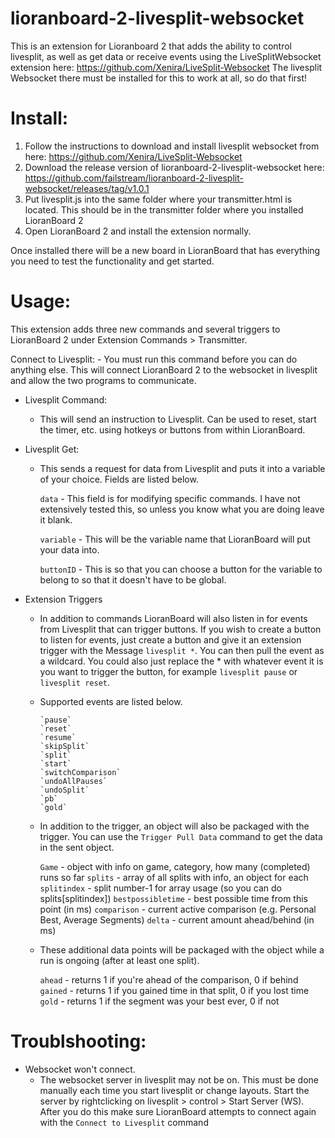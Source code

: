 # lioranboard-2-livesplit-websocket

This is an extension for Lioranboard 2 that adds the ability to control livesplit, as well as get data or receive events using the LiveSplitWebsocket extension here: https://github.com/Xenira/LiveSplit-Websocket The livesplit Websocket there must be installed for this to work at all, so do that first!

# Install:
  1) Follow the instructions to download and install livesplit websocket from here: https://github.com/Xenira/LiveSplit-Websocket
  2) Download the release version of lioranboard-2-livesplit-websocket here: https://github.com/failstream/lioranboard-2-livesplit-websocket/releases/tag/v1.0.1
  3) Put livesplit.js into the same folder where your transmitter.html is located. This should be in the transmitter folder where you installed LioranBoard 2
  4) Open LioranBoard 2 and install the extension normally.

Once installed there will be a new board in LioranBoard that has everything you need to test the functionality and get started.

# Usage:

This extension adds three new commands and several triggers to LioranBoard 2 under Extension Commands > Transmitter.

   Connect to Livesplit:
      - You must run this command before you can do anything else. This will connect LioranBoard 2 to the websocket in livesplit and allow the two programs to communicate.
      
  * Livesplit Command:
      - This will send an instruction to Livesplit. Can be used to reset, start the timer, etc. using hotkeys or buttons from within LioranBoard.
      
  * Livesplit Get:
      - This sends a request for data from Livesplit and puts it into a variable of your choice. Fields are listed below.
      
          `data`        - This field is for modifying specific commands. I have not extensively tested this, so unless you know what you are doing leave it blank.
          
          `variable`    - This will be the variable name that LioranBoard will put your data into.
          
          `buttonID`    - This is so that you can choose a button for the variable to belong to so that it doesn't have to be global.
       
  * Extension Triggers
      - In addition to commands LioranBoard will also listen in for events from Livesplit that can trigger buttons. If you wish to create a button to listen for events, just create a button and give it an extension trigger with the	Message `livesplit *`. You can then pull the event as a wildcard. You could also just replace the * with whatever event it is you want to trigger the button, for example `livesplit pause` or `livesplit reset`.
  
      - Supported events are listed below.
            
            `pause`
            `reset`
            `resume`
            `skipSplit`
            `split`
            `start`
            `switchComparison`
            `undoAllPauses`
            `undoSplit`
            `pb`
            `gold`
            
      - In addition to the trigger, an object will also be packaged with the trigger. You can use the `Trigger Pull Data` command to get the data in the sent object.

          `Game`                - object with info on game, category, how many (completed) runs so far
          `splits`              - array of all splits with info, an object for each
          `splitindex`          - split number-1 for array usage (so you can do splits[splitindex])
          `bestpossibletime`    - best possible time from this point (in ms)
          `comparison`          - current active comparison (e.g. Personal Best, Average Segments)
          `delta`               - current amount ahead/behind (in ms)
          
      - These additional data points will be packaged with the object while a run is ongoing (after at least one split).

          `ahead`               - returns 1 if you're ahead of the comparison, 0 if behind
          `gained`              - returns 1 if you gained time in that split, 0 if you lost time
          `gold`                - returns 1 if the segment was your best ever, 0 if not
          
 # Troublshooting:

  * Websocket won't connect.
    - The websocket server in livesplit may not be on. This must be done manually each time you start livesplit or change layouts. Start the server by rightclicking on livesplit > control > Start Server (WS). After you do this make sure LioranBoard attempts to connect again with the `Connect to Livesplit` command
